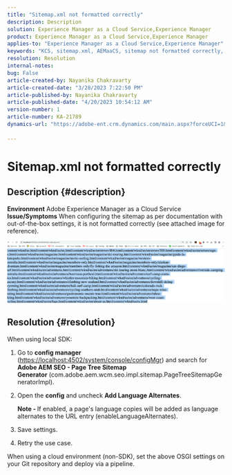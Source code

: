 ```yaml
---
title: "Sitemap.xml not formatted correctly"
description: Description
solution: Experience Manager as a Cloud Service,Experience Manager
product: Experience Manager as a Cloud Service,Experience Manager
applies-to: "Experience Manager as a Cloud Service,Experience Manager"
keywords: "KCS, sitemap.xml, AEMaaCS, sitemap not formatted correctly, Page Tree Sitemap Generator, language alternate"
resolution: Resolution
internal-notes: 
bug: False
article-created-by: Nayanika Chakravarty
article-created-date: "3/28/2023 7:22:50 PM"
article-published-by: Nayanika Chakravarty
article-published-date: "4/20/2023 10:54:12 AM"
version-number: 1
article-number: KA-21789
dynamics-url: "https://adobe-ent.crm.dynamics.com/main.aspx?forceUCI=1&pagetype=entityrecord&etn=knowledgearticle&id=a58337ec-9dcd-ed11-b597-6045bd0065b6"

---
```

# Sitemap.xml not formatted correctly

## Description {#description}

<b>Environment</b>
Adobe Experience Manager as a Cloud Service
<b>Issue/Symptoms</b>
When configuring the sitemap as per documentation with out-of-the-box settings, it is not formatted correctly (see attached image for reference).

![](assets/___3ee61370-b4d7-ed11-a7c7-6045bd006704___.png)


## Resolution {#resolution}


When using local SDK:

1. Go to <b>config manager</b> ([https://localhost:4502/system/console/configMgr](http://localhost:4502/system/console/configMgr%29 "Follow link")) and search for <b>Adobe AEM SEO - Page Tree Sitemap Generator</b> (com.adobe.aem.wcm.seo.impl.sitemap.PageTreeSitemapGeneratorImpl).


2. Open the <b>config</b> and uncheck <b>Add Language Alternates</b>.

    

    <b>Note - </b>If enabled, a page's language copies will be added as language alternates to the URL entry<b> </b>(enableLanguageAlternates).


3. Save settings.


4. Retry the use case.


When using a cloud environment (non-SDK), set the above OSGI settings on your Git repository and deploy via a pipeline.
